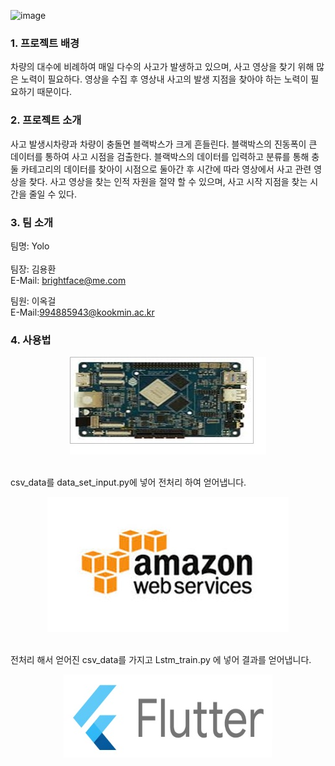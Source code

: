 ![image](https://user-images.githubusercontent.com/17923737/124292435-864e8b00-db90-11eb-9109-14281942bec2.png)


### 1. 프로젝트 배경
 차량의 대수에 비례하여 매일 다수의 사고가 발생하고 있으며, 사고 영상을 찾기 위해 많은 노력이 필요하다. 
 영상을 수집 후 영상내 사고의 발생 지점을 찾아야 하는 노력이 필요하기 때문이다.
<br/>



### 2. 프로젝트 소개 
사고 발생시차량과 차량이 충돌면 블랙박스가 크게 흔들린다. 블랙박스의 진동폭이 큰 데이터를 통하여 사고 시점을 검출한다. 블랙박스의 데이터를 입력하고 분류를 통해 충둘 카테고리의 데이터를 찾아이 시점으로 둘아간 후 시간에 따라 영상에서 사고 관련 영상을 찾다.
	사고 영상을 찾는 인적 자원을 절약 할 수 있으며, 사고 시작 지점을 찾는 시간을 줄일 수 있다.
<br/>

### 3. 팀 소개

팀명: Yolo
<br/>
<br/>
팀장: 김용환<br/>
E-Mail: brightface@me.com<br/>

팀원: 이옥걸<br/> 
E-Mail:994885943@kookmin.ac.kr
<br/>



### 4. 사용법
<div align="center">
<p><img src="/doc/Images/RockPro64.jpg"></p>
</div>
<br/>
csv_data를 data_set_input.py에 넣어 전처리 하여 얻어냅니다.</br>
<div align="center">
<p><img src="/doc/Images/aws.jpg"></p>
</div>
<br/>
전처리 해서 얻어진 csv_data를 가지고 Lstm_train.py 에 넣어 결과를 얻어냅니다.</br>

<div align="center">
<p><img src="/doc/Images/flutter.jpg"></p>
</div>
<br/>
</br>

 
 



